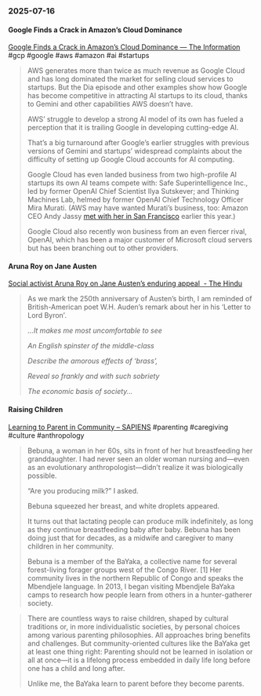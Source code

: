 ### 2025-07-16
#### Google Finds a Crack in Amazon’s Cloud Dominance
[Google Finds a Crack in Amazon’s Cloud Dominance — The Information](https://www.theinformation.com/articles/google-finds-crack-amazons-cloud-dominance?rc=arnbfe) #gcp #google #aws #amazon #ai  #startups 

> AWS generates more than twice as much revenue as Google Cloud and has long dominated the market for selling cloud services to startups. But the Dia episode and other examples show how Google has become competitive in attracting AI startups to its cloud, thanks to Gemini and other capabilities AWS doesn’t have.
> 
> AWS’ struggle to develop a strong AI model of its own has fueled a perception that it is trailing Google in developing cutting-edge AI.
> 
> That’s a big turnaround after Google’s earlier struggles with previous versions of Gemini and startups’ widespread complaints about the difficulty of setting up Google Cloud accounts for AI computing.
> 
> Google Cloud has even landed business from two high-profile AI startups its own AI teams compete with: Safe Superintelligence Inc., led by former OpenAI Chief Scientist Ilya Sutskever; and Thinking Machines Lab, helmed by former OpenAI Chief Technology Officer Mira Murati. (AWS may have wanted Murati’s business, too: Amazon CEO Andy Jassy [met with her in San Francisco](https://www.theinformation.com/articles/ex-openai-cto-muratis-startup-plans-compete-openai-others?rc=c48ukx) earlier this year.)
> 
> Google Cloud also recently won business from an even fiercer rival, OpenAI, which has been a major customer of Microsoft cloud servers but has been branching out to other providers.

#### Aruna Roy on Jane Austen
[Social activist Aruna Roy on Jane Austen’s enduring appeal  - The Hindu](https://www.thehindu.com/books/jane-austen-250-years-pride-and-prejudice-adaptations-influence-aruna-roy/article69782604.ece?pnespid=suhiAy1JKKhF2OKdpD.uTJzR4w2jS54tNbKukbMxp0Bm4q8_sdtySpPqAeMpm1PORjGFB46p7g) 

> As we mark the 250th anniversary of Austen’s birth, I am reminded of British-American poet W.H. Auden’s remark about her in his ‘Letter to Lord Byron’_._
> 
> _…It makes me most uncomfortable to see_
> 
> _An English spinster of the middle-class_
> 
> _Describe the amorous effects of ‘brass’,_
> 
> _Reveal so frankly and with such sobriety_
> 
> _The economic basis of society…_

#### Raising Children
[Learning to Parent in Community – SAPIENS](https://www.sapiens.org/biology/to-raise-children-we-must-first-raise-parents/) #parenting #caregiving #culture #anthropology 

> Bebuna, a woman in her 60s, sits in front of her hut breastfeeding her granddaughter. I had never seen an older woman nursing and—even as an evolutionary anthropologist—didn’t realize it was biologically possible.
> 
> “Are you producing milk?” I asked.
> 
> Bebuna squeezed her breast, and white droplets appeared.
> 
> It turns out that lactating people can produce milk indefinitely, as long as they continue breastfeeding baby after baby. Bebuna has been doing just that for decades, as a midwife and caregiver to many children in her community.
>
> Bebuna is a member of the BaYaka, a collective name for several forest-living forager groups west of the Congo River. [1] Her community lives in the northern Republic of Congo and speaks the Mbendjele language. In 2013, I began visiting Mbendjele BaYaka camps to research how people learn from others in a hunter-gatherer society.

> There are countless ways to raise children, shaped by cultural traditions or, in more individualistic societies, by personal choices among various parenting philosophies. All approaches bring benefits and challenges. But community-oriented cultures like the BaYaka get at least one thing right: Parenting should not be learned in isolation or all at once—it is a lifelong process embedded in daily life long before one has a child and long after.
> 
> Unlike me, the BaYaka learn to parent before they become parents.